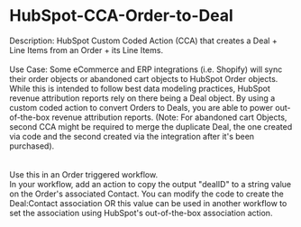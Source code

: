 # HubSpot-CCA-Order-to-Deal
Description: HubSpot Custom Coded Action (CCA) that creates a Deal + Line Items from an Order + its Line Items. 
<br>
<br>
Use Case: Some eCommerce and ERP integrations (i.e. Shopify) will sync their order objects or abandoned cart objects to HubSpot Order objects. While this is intended to follow best data modeling practices, HubSpot revenue attribution reports rely on there being a Deal object. By using a custom coded action to convert Orders to Deals, you are able to power out-of-the-box revenue attribution reports. (Note: For abandoned cart Objects, second CCA might be required to merge the duplicate Deal, the one created via code and the second created via the integration after it's been purchased).  
<br>
<br>
Use this in an Order triggered workflow.
<br>
In your workflow, add an action to copy the output "dealID" to a string value on the Order's associated Contact. You can modify the code to create the Deal:Contact association OR this value can be used in another workflow to set the association using HubSpot's out-of-the-box association action. 


